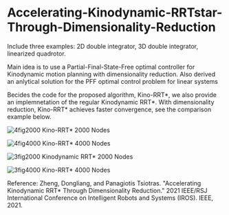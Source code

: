 # Accelerating-Kinodynamic-RRTstar-Through-Dimensionality-Reduction
Include three examples: 2D double integrator, 3D double integrator, linearized quadrotor.

Main idea is to use a Partial-Final-State-Free optimal controller for Kinodynamic motion planning with dimensionality reduction.
Also derived an anlytical solution for the PFF optimal control problem for linear systems

Becides the code for the proposed algorithm, Kino-RRT*, we also provide an implemnetation of the regular Kinodynamic RRT*.
With dimensionality reduction, Kino-RRT* achieves faster convergence, see the comparison example below.

![4fig2000](https://user-images.githubusercontent.com/37213419/159105348-b628a774-67ca-4a69-90bd-c2de386e9233.png)
Kino-RRT* 2000 Nodes

![4fig4000](https://user-images.githubusercontent.com/37213419/159105372-64ff7751-2f00-4564-a9a8-8ca797d3ee1a.png)
Kino-RRT* 4000 Nodes

![3fig2000](https://user-images.githubusercontent.com/37213419/159105337-612a55dd-d3a7-4639-8dbc-91f100c56d79.png)
Kinodynamic RRT* 2000 Nodes

![3fig4000](https://user-images.githubusercontent.com/37213419/159105325-7bec3e6e-5b31-4c97-8fdd-065d0daa1862.png)
Kino-RRT* 4000 Nodes

Reference: Zheng, Dongliang, and Panagiotis Tsiotras. "Accelerating Kinodynamic RRT* Through Dimensionality Reduction." 2021 IEEE/RSJ International Conference on Intelligent Robots and Systems (IROS). IEEE, 2021.
